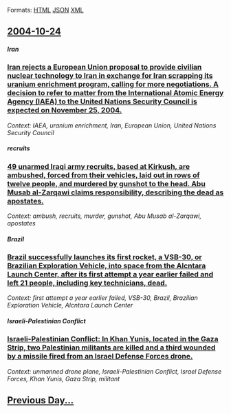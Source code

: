
Formats: [HTML](2004/10/24/index.html)  [JSON](2004/10/24/index.json)  [XML](2004/10/24/index.xml)  

## [2004-10-24](/news/2004/10/24/index.md)

##### Iran
### [ Iran rejects a European Union proposal to provide civilian nuclear technology to Iran in exchange for Iran scrapping its uranium enrichment program, calling for more negotiations. A decision to refer to matter from the International Atomic Energy Agency (IAEA) to the United Nations Security Council is expected on November 25, 2004. ](/news/2004/10/24/iran-rejects-a-european-union-proposal-to-provide-civilian-nuclear-technology-to-iran-in-exchange-for-iran-scrapping-its-uranium-enrichment.md)
_Context: IAEA, uranium enrichment, Iran, European Union, United Nations Security Council_

##### recruits
### [ 49 unarmed Iraqi army recruits, based at Kirkush, are ambushed, forced from their vehicles, laid out in rows of twelve people, and murdered by gunshot to the head. Abu Musab al-Zarqawi claims responsibility, describing the dead as apostates. ](/news/2004/10/24/49-unarmed-iraqi-army-recruits-based-at-kirkush-are-ambushed-forced-from-their-vehicles-laid-out-in-rows-of-twelve-people-and-murdered.md)
_Context: ambush, recruits, murder, gunshot, Abu Musab al-Zarqawi, apostates_

##### Brazil
### [ Brazil successfully launches its first rocket, a VSB-30, or Brazilian Exploration Vehicle, into space from the Alcntara Launch Center, after its first attempt a year earlier failed and left 21 people, including key technicians, dead. ](/news/2004/10/24/brazil-successfully-launches-its-first-rocket-a-vsb-30-or-brazilian-exploration-vehicle-into-space-from-the-alcantara-launch-center-aft.md)
_Context: first attempt a year earlier failed, VSB-30, Brazil, Brazilian Exploration Vehicle, Alcntara Launch Center_

##### Israeli-Palestinian Conflict
### [ Israeli-Palestinian Conflict: In Khan Yunis, located in the Gaza Strip, two Palestinian militants are killed and a third wounded by a missile fired from an Israel Defense Forces drone. ](/news/2004/10/24/israeli-palestinian-conflict-in-khan-yunis-located-in-the-gaza-strip-two-palestinian-militants-are-killed-and-a-third-wounded-by-a-missi.md)
_Context: unmanned drone plane, Israeli-Palestinian Conflict, Israel Defense Forces, Khan Yunis, Gaza Strip, militant_

## [Previous Day...](/news/2004/10/23/index.md)

